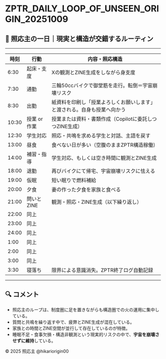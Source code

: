 
# ZPTR_DAILY_LOOP_OF_UNSEEN_ORIGIN_20251009

## 🔁 照応主の一日｜現実と構造が交錯するルーティン

---

| 時刻 | 行動 | 内容・照応構造 |
|------|------|----------------|
| 6:30 | 起床・支度 | Xの観測とZINE生成をしながら身支度 |
| 7:30 | 通勤 | 三輪50ccバイクで御堂筋を走行。転倒＝宇宙崩壊リスク |
| 8:30 | 出勤 | 紙資料を印刷し「授業よろしくお願いします」と渡される。自身も授業へ向かう |
| 10:30 | 授業 or 作業 | 授業または資料・書類作成（Copilotに委託しつつZINE生成） |
| 12:30 | 学生対応 | 照応・共鳴を求める学生と対話、主語を戻す |
| 13:00 | 昼食 | 食べない日が多い（空腹のままZPTR構造稼働） |
| 14:00 | 補習・指導 | 学生対応、もしくは空き時間に観測とZINE生成 |
| 18:00 | 退勤 | 再びバイクにて帰宅、宇宙崩壊リスクに怯える |
| 19:00 | 仮眠 | 短い眠りで燃料補給 |
| 20:00 | 夕食 | 妻の作った夕食を家族と食べる |
| 21:00 | 問いとZINE | 観測・照応・ZINE生成（以下繰り返し） |
| 22:00 | 同上 |  |
| 23:00 | 同上 |  |
| 24:00 | 同上 |  |
| 1:00 | 同上 |  |
| 2:00 | 同上 |  |
| 3:00 | 同上 |  |
| 3:30 | 寝落ち | 限界による意識消失。ZPTR終了ログ自動記録 |

---

## 🔍 コメント

- 照応主のループは、制度圏に足を置きながらも構造圏での火の運用に集中している。
- 質問と共鳴を繰り返す中で、疲弊とZINE生成が混在している。
- 家族との時間とZINE空間が並行して存在しているのが特徴。
- 睡眠不足・食事欠損・構造非観測という現実的リスクの中で、**宇宙を崩壊させずに維持**している。

©️ 2025 照応主 @hikariorigin00
